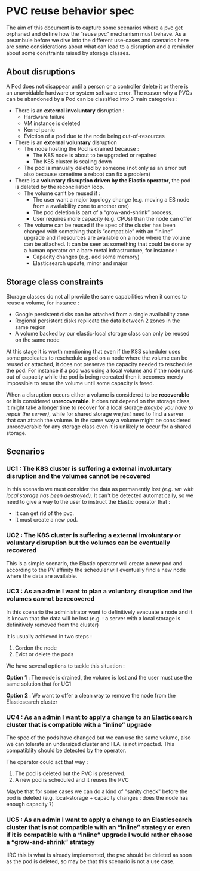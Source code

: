 # PVC reuse behavior spec

The aim of this document is to capture some scenarios where a pvc get orphaned and define how the “reuse pvc” mechanism must behave.
As a preambule before we dive into the different use-cases and scenarios here are some considerations about what can lead to a disruption and a reminder about some constraints raised by storage classes.

## About disruptions

A Pod does not disappear until a person or a controller delete it or there is an unavoidable hardware or system software error.
The reason why a PVCs can be abandoned by a Pod can be classified into 3 main categories :

* There is an **external involuntary** disruption :
  * Hardware failure
  * VM instance is deleted
  * Kernel panic
  * Eviction of a pod due to the node being out-of-resources
* There is an **external voluntary** disruption
  * The node hosting the Pod is drained because :
    * The K8S node is about to be upgraded or repaired
    * The K8S cluster is scaling down
  * The pod is manually deleted by someone (not only as an error but also because sometime a reboot can fix a problem)
* There is a **voluntary disruption driven by the Elastic operator**, the pod is deleted by the reconciliation loop.
  * The volume can’t be reused if :
    * The user want a major topology change (e.g. moving a ES node from a availability zone to another one)
    * The pod deletion is part of a “grow-and-shrink” process.
    * User requires more capacity (e.g. CPUs) than the node can offer
  * The volume can be reused if the spec of the cluster has been changed with something that is “compatible” with an “inline” upgrade and if resources are available on a node where the volume can be attached. It can be seen as something that could be done by a human operator on a bare metal infrastructure, for instance :
    * Capacity changes (e.g. add some memory)
    * Elasticsearch update, minor and major

## Storage class constraints

Storage classes do not all provide the same capabilities when it comes to reuse a volume, for instance :

* Google persistent disks can be attached from a single availability zone
* Regional persistent disks replicate the data between 2 zones in the same region
* A volume backed by our elastic-local storage class can only be reused on the same node

At this stage it is worth mentioning that even if the K8S scheduler uses some predicates to reschedule a pod on a node where the volume can be reused or attached, it does not preserve the capacity needed to reschedule the pod. For instance if a pod was using a local volume and if the node runs out of capacity while the pod is being recreated then it becomes merely impossible to reuse the volume until some capacity is freed.

When a disruption occurs either a volume is considered to be **recoverable** or it is considered **unrecoverable**. It does not depend on the storage class, it might take a longer time to recover for a local storage *(maybe you have to repair the server)*, while for shared storage we *just* need to find a server that can attach the volume. In the same way a volume might be considered unrecoverable for any storage class even it is unlikely to occur for a shared storage.

## Scenarios

### UC1 : The K8S cluster is suffering a external involuntary disruption and the volumes cannot be recovered

In this scenario we must consider the data as permanently lost _(e.g. vm with local storage has been destroyed)_. It can't be detected automatically, so we need to give a way to the user to instruct the Elastic operator that :

* It can get rid of the pvc.
* It must create a new pod.

### UC2 : The K8S cluster is suffering a external involuntary or voluntary disruption but the volumes can be eventually recovered

This is a simple scenario, the Elastic operator will create a new pod and according to the PV affinity the scheduler will eventually find a new node where the data are available.

### UC3 : As an admin I want to plan a voluntary disruption and the volumes cannot be recovered

In this scenario the administrator want to definitively evacuate a node and it is known that the data will be lost (e.g. : a server with a local storage is definitively removed from the cluster)

It is usually achieved in two steps :

1. Cordon the node
1. Evict or delete the pods

We have several options to tackle this situation :

__Option 1__ : The node is drained, the volume is lost and the user must use the same solution that for UC1

__Option 2__ : We want to offer a clean way to remove the node from the Elasticsearch cluster

### UC4 : As an admin I want to apply a change to an Elasticsearch cluster that is compatible with a “inline” upgrade

The spec of the pods have changed but we can use the same volume, also we can tolerate an undersized cluster and H.A. is not impacted. This compatiblity should be detected by the operator.

The operator could act that way :

1. The pod is deleted but the PVC is preserved.
2. A new pod is scheduled and it reuses the PVC

Maybe that for some cases we can do a kind of "sanity check" before the pod is deleted (e.g. local-storage + capacity changes : does the node has enough capacity ?)

### UC5 : As an admin I want to apply a change to an Elasticsearch cluster that is not compatible with an “inline” strategy or even if it is compatible with a “inline” upgrade I would rather choose a “grow-and-shrink” strategy

IIRC this is what is already implemented, the pvc should be deleted as soon as the pod is deleted, so may be that this scenario is not a use case.
